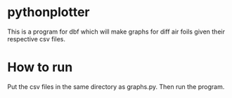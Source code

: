 # pythonplotter
This is a program for dbf which will make graphs for diff air foils given their respective csv files.
# How to run
Put the csv files in the same directory as graphs.py. Then run the program.